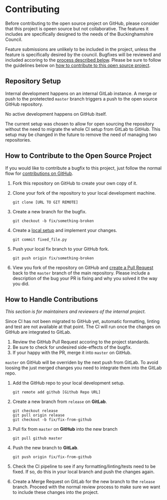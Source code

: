 # Contributing

Before contributing to the open source project on GitHub, please consider that this project is opeen source but not collaborative.
The features it includes are specifically designed to the needs of the Buckinghamshire Council.

Feature submissions are unlikely to be included in the project, unless the feature is specifically desired by the council.
Bugfixes will be reviewed and included accoring to the [process described below](#how-to-handle-contributions).
Please be sure to follow the guidelines below on [how to contribute to this open source project](#how-to-contribute-to-the-open-source-project).

## Repository Setup

Internal development happens on an internal GitLab instance.
A merge or push to the protetected `master` branch triggers a push to the open source GitHub repository.

No active development happens on GitHub itself.

The current setup was chosen to allow for open sourcing the repository without the need to migrate the whole CI setup from GitLab to GitHub.
This setup may be changed in the future to remove the need of managing two repositories.

## How to Contribute to the Open Source Project

If you would like to contribute a bugfix to this project, just follow the normal flow for [contributions on GitHub](https://guides.github.com/activities/forking/).

1.  Fork this repository on GitHub to create your own copy of it.
1.  Clone your fork of the repository to your local development machine.

        git clone [URL TO GIT REMOTE]

1.  Create a new branch for the bugfix.

        git checkout -b fix/something-broken

1.  Create a [local setup](/#setting-up-a-local-build) and implement your changes.

        git commit fixed_file.py

1.  Push your local fix branch to your GitHub fork.

        git push origin fix/something-broken

1.  View you fork of the repository on GitHub and [create a Pull Request](https://guides.github.com/activities/forking/#making-a-pull-request) back to the `master` branch of the main repository.
    Please include a description of the bug your PR is fixing and why you solved it the way you did.

## How to Handle Contributions

_This section is for maintainers and reviewers of the internal project._

Since CI has not been migrated to GitHub yet, automatic formatting, linting and test are not available at that point. The CI will run once the changes on GitHub are integrated to GitLab.

1.  Review the GitHub Pull Request accoring to the project standards.
1.  Be sure to check for undesired side-effects of the bugfix.
1.  If your happy with the PR, merge it into `master` on GitHub.

`master` on GitHub will be overriden by the next push from GitLab.
To avoid loosing the just merged changes you need to integrate them into the GitLab repo.

1.  Add the GitHub repo to your local development setup.

        git remote add github [Github Repo URL]

1.  Create a new branch from `release` on **GitLab**.

        git checkout release
        git pull origin release
        git checkout -b fix/fix-from-github

1.  Pull fix from `master` on **GitHub** into the new branch

        git pull github master

1.  Push the new branch to **GitLab**.

        git push origin fix/fix-from-github

1.  Check the CI pipeline to see if any formatting/linting/tests need to be fixed.
    If so, do this in your local branch and push the changes again.

1.  Create a Merge Request on GitLab for the new branch to the `release` branch.
    Proceed with the normal review process to make sure we want to include these changes into the project.
